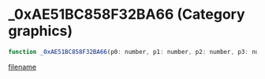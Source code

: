 # _0xAE51BC858F32BA66 (Category graphics)

```js
function _0xAE51BC858F32BA66(p0: number, p1: number, p2: number, p3: number, p4: number): void
```

[filename](_0xAE51BC858F32BA66_m.md ':include')